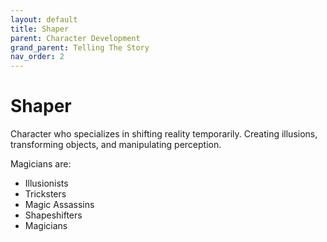 ```yaml
---
layout: default
title: Shaper
parent: Character Development
grand_parent: Telling The Story
nav_order: 2
---
```


# Shaper

Character who specializes in shifting reality temporarily. Creating illusions, transforming objects, and manipulating perception.

Magicians are:

- Illusionists
- Tricksters
- Magic Assassins
- Shapeshifters
- Magicians
